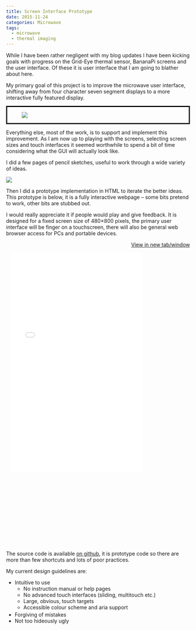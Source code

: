 ```yaml
---
title: Screen Interface Prototype
date: 2015-11-24
categories: Microwave
tags:
  - microwave
  - thermal imaging
---
```


While I have been rather negligent with my blog updates I have been kicking goals with progress on the Grid-Eye thermal sensor, BananaPi screens and the user interface. Of these it is user interface that I am going to blather about here.

My primary goal of this project is to improve the microwave user interface, shifting away from four character seven segment displays to a more interactive fully featured display.


<!-- TODO: Image should link to <a href="http://www.3quarks.com/en/SegmentDisplay/"> -->
<!-- Whitespace between div and image is necessary, triggers <p> and proper parsing -->
<div style="display: block; margin: 0 auto; border: 3px solid black; padding: 0 40px; ">

![](/posts/images/wp/crap.png)
</div>

Everything else, most of the work, is to support and implement this improvement. As I am now up to playing with the screens, selecting screen sizes and touch interfaces it seemed worthwhile to spend a bit of time considering what the GUI will actually look like.

I did a few pages of pencil sketches, useful to work through a wide variety of ideas.

<!-- TODO: Link to full sized version -->
![](/posts/images/wp/gui_sketches.png)

Then I did a prototype implementation in HTML to iterate the better ideas. This prototype is below, it is a fully interactive webpage &#8211; some bits pretend to work, other bits are stubbed out.

I would really appreciate it if people would play and give feedback. It is designed for a fixed screen size of 480&#215;800 pixels, the primary user interface will be finger on a touchscreen, there will also be general web browser access for PCs and portable devices.

<a href="/microwave_gui_proto_20151124/index.html" target="_blank" style="text-align: right; display: block;">View in new tab/window</a>

<div style="margin: 0 auto;">
<iframe id="gui-prototype-proto_iframe" src="/microwave_gui_proto_20151124/index.html" width="481" height="800" style=" transform: scale(0.75);       transform-origin: 0 0;        -ms-zoom: 0.75;        -moz-transform: scale(0.75);        -moz-transform-origin: 0 0;        -o-transform: scale(0.75);        -o-transform-origin: 0 0;        -webkit-transform: scale(0.75);        -webkit-transform-origin: 0 0;  display: block; margin: 0 auto; overflow:hidden; border: none; "></iframe>
</div>
<script>
jQuery(function(){
  // CSS transform doesn't change the space that the element takes up, just appearance
  var iframe = jQuery('#gui-prototype-proto_iframe');
  iframe.parent().css('height', iframe.height()*0.75);
  iframe.parent().css('width', iframe.width()*0.75);
});
</script>

The source code is available <a href="https://github.com/lod/microwave-gui">on github</a>, it is prototype code so there are more than few shortcuts and lots of poor practices.

<div id="gui_list">
My current design guidelines are:

<ul>
<li>Intuitive to use
<ul>
<li>No instruction manual or help pages</li>
<li>No advanced touch interfaces (sliding, multitouch etc.)</li>
<li>Large, obvious, touch targets</li>
<li>Accessible colour scheme and aria support</li>
</ul>
</li>
<li>Forgiving of mistakes</li>
<li>Not too hideously ugly</li>
</ul>
</div>
<style>#gui_list p, #gui_list ul { margin-bottom: 0.2em } #gui_list { margin-bottom: 1em; } </style>
